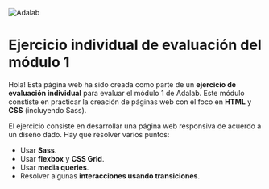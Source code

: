 ![Adalab](https://beta.adalab.es/resources/images/adalab-logo-155x61-bg-white.png)

# Ejercicio individual de evaluación del módulo 1

Hola! Esta página web ha sido creada como parte de un **ejercicio de evaluación individual** para evaluar el módulo 1 de Adalab. Este módulo constiste en practicar la creación de páginas web con el foco en **HTML** y **CSS** (incluyendo Sass).

El ejercicio consiste en desarrollar una página web responsiva de acuerdo a un diseño dado. Hay que resolver varios puntos:
 - Usar **Sass**.
 - Usar **flexbox** y **CSS Grid**.
 - Usar **media queries**.
 - Resolver algunas **interacciones usando transiciones**.
